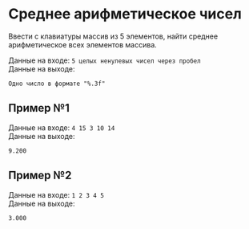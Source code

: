 # Среднее арифметическое чисел

Ввести c клавиатуры массив из 5 элементов, найти среднее арифметическое всех элементов массива.

Данные на входе: `5 целых ненулевых чисел через пробел`  
Данные на выходе:
```
Одно число в формате "%.3f"
```

## Пример №1
Данные на входе: `4 15 3 10 14`  
Данные на выходе:
```
9.200
```

## Пример №2
Данные на входе: `1 2 3 4 5`  
Данные на выходе: 	
```
3.000
```
